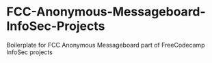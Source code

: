# FCC-Anonymous-Messageboard-InfoSec-Projects
Boilerplate for FCC Anonymous Messageboard part of FreeCodecamp InfoSec projects
